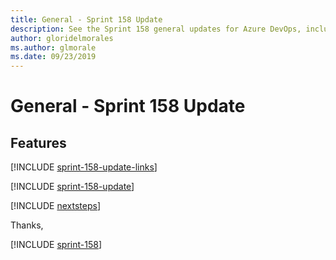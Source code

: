 ```yaml
---
title: General - Sprint 158 Update
description: See the Sprint 158 general updates for Azure DevOps, including next steps.
author: gloridelmorales
ms.author: glmorale
ms.date: 09/23/2019
---
```


# General - Sprint 158 Update

## Features

[!INCLUDE [sprint-158-update-links](../includes/general/sprint-158-update-links.md)]

[!INCLUDE [sprint-158-update](../includes/general/sprint-158-update.md)]

[!INCLUDE [nextsteps](../includes/nextsteps.md)]

Thanks,

[!INCLUDE [sprint-158](../includes/signer/sprint-158.md)]
